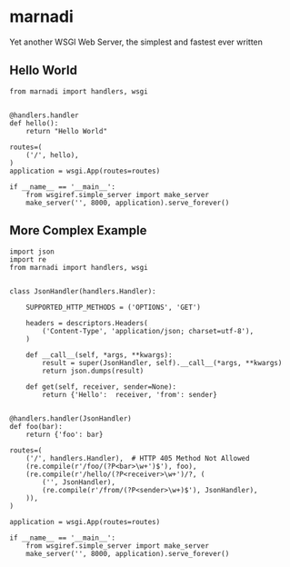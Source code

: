 marnadi
=======

Yet another WSGI Web Server, the simplest and fastest ever written

Hello World
-------
    from marnadi import handlers, wsgi


    @handlers.handler
    def hello():
        return "Hello World"

    routes=(
        ('/', hello),
    )
    application = wsgi.App(routes=routes)

    if __name__ == '__main__':
        from wsgiref.simple_server import make_server
        make_server('', 8000, application).serve_forever()

More Complex Example
-------

    import json
    import re
    from marnadi import handlers, wsgi


    class JsonHandler(handlers.Handler):

        SUPPORTED_HTTP_METHODS = ('OPTIONS', 'GET')

        headers = descriptors.Headers(
            ('Content-Type', 'application/json; charset=utf-8'),
        )

        def __call__(self, *args, **kwargs):
            result = super(JsonHandler, self).__call__(*args, **kwargs)
            return json.dumps(result)

        def get(self, receiver, sender=None):
            return {'Hello':  receiver, 'from': sender}


    @handlers.handler(JsonHandler)
    def foo(bar):
        return {'foo': bar}

    routes=(
        ('/', handlers.Handler),  # HTTP 405 Method Not Allowed
        (re.compile(r'/foo/(?P<bar>\w+')$'), foo),
        (re.compile(r'/hello/(?P<receiver>\w+')/?, (
            ('', JsonHandler),
            (re.compile(r'/from/(?P<sender>\w+)$'), JsonHandler),
        )),
    )

    application = wsgi.App(routes=routes)

    if __name__ == '__main__':
        from wsgiref.simple_server import make_server
        make_server('', 8000, application).serve_forever()